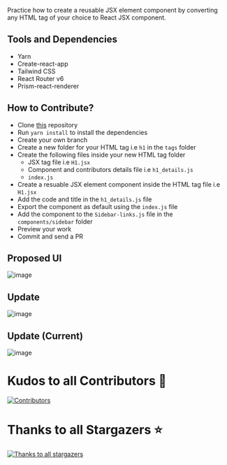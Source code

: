 
Practice how to create a reusable JSX element component by converting any HTML tag of your choice to React JSX component.

## Tools and Dependencies

- Yarn
- Create-react-app
- Tailwind CSS
- React Router v6
- Prism-react-renderer

## How to Contribute?
- Clone [this](https://github.com/unclebay143/react-jsx-tag-components) repository
- Run `yarn install` to install the dependencies
- Create your own branch
- Create a new folder for your HTML tag i.e `h1` in the `tags` folder
- Create the following files inside your new HTML tag folder
   - JSX tag file i.e `H1.jsx`
   - Component and contributors details file i.e `h1_details.js`
   - `index.js`
- Create a resuable JSX element component inside the HTML tag file i.e `H1.jsx`
- Add the code and title in the `h1_details.js` file
- Export the component as default using the `index.js` file
- Add the component to the `Sidebar-links.js` file in the `components/sidebar` folder
- Preview your work
- Commit and send a PR

## Proposed UI
![image](https://user-images.githubusercontent.com/58919619/195976588-d58f48af-ca27-48d6-8830-0d818807d615.png)

## Update
![image](https://user-images.githubusercontent.com/58919619/196339691-6feb2173-3db4-470e-bc52-b3479e44c880.png)

## Update (Current)
![image](https://user-images.githubusercontent.com/58919619/196357359-2ea90226-997a-4c8e-ae29-70389d3e5f7c.png)



# Kudos to all Contributors 🍻

[![Contributors](https://contrib.rocks/image?repo=unclebay143/react-jsx-tag-components)](https://github.com/unclebay143/react-jsx-tag-components/edit/develop/README.md)

# Thanks to all Stargazers ⭐️

[![Thanks to all stargazers](https://git-lister.onrender.com/api/stars/unclebay143/react-jsx-tag-components?limit=25)](https://github.com/unclebay143/react-jsx-tag-components)


